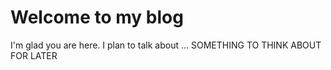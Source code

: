 # Welcome to my blog

I'm glad you are here. I plan to talk about ...
SOMETHING TO THINK ABOUT FOR LATER
